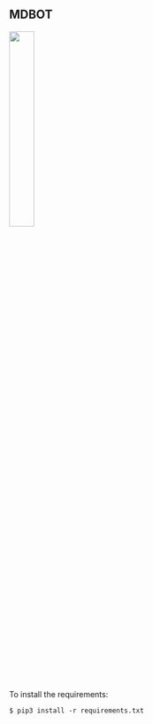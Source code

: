 ## MDBOT
<img src="https://user-images.githubusercontent.com/60445096/173965333-60d9b9bd-228b-4ce6-8a20-1382bb4143e4.jpg" width="30%"></img> 


To install the requirements:
```
$ pip3 install -r requirements.txt
```

